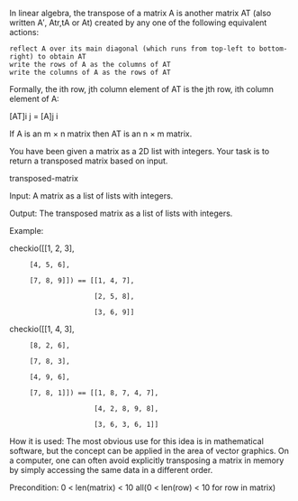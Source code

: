 In linear algebra, the transpose of a matrix A is another matrix AT (also written A′, Atr,tA or At) created by any one of the following equivalent actions:

    reflect A over its main diagonal (which runs from top-left to bottom-right) to obtain AT
    write the rows of A as the columns of AT
    write the columns of A as the rows of AT

Formally, the ith row, jth column element of AT is the jth row, ith column element of A:

[AT]i j = [A]j i

If A is an m × n matrix then AT is an n × m matrix.

You have been given a matrix as a 2D list with integers. Your task is to return a transposed matrix based on input.

transposed-matrix

Input: A matrix as a list of lists with integers.

Output: The transposed matrix as a list of lists with integers.

Example:

checkio([[1, 2, 3],

         [4, 5, 6],

         [7, 8, 9]]) == [[1, 4, 7],

                         [2, 5, 8],

                         [3, 6, 9]]

checkio([[1, 4, 3],

         [8, 2, 6],

         [7, 8, 3],

         [4, 9, 6],

         [7, 8, 1]]) == [[1, 8, 7, 4, 7],

                         [4, 2, 8, 9, 8],

                         [3, 6, 3, 6, 1]]



How it is used: The most obvious use for this idea is in mathematical software, but the concept can be applied in the area of vector graphics. On a computer, one can often avoid explicitly transposing a matrix in memory by simply accessing the same data in a different order.

Precondition:
0 < len(matrix) < 10
all(0 < len(row) < 10 for row in matrix) 